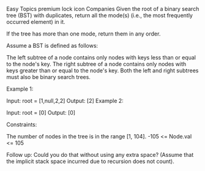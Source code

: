 Easy
Topics
premium lock icon
Companies
Given the root of a binary search tree (BST) with duplicates, return all the mode(s) (i.e., the most frequently occurred element) in it.

If the tree has more than one mode, return them in any order.

Assume a BST is defined as follows:

The left subtree of a node contains only nodes with keys less than or equal to the node's key.
The right subtree of a node contains only nodes with keys greater than or equal to the node's key.
Both the left and right subtrees must also be binary search trees.
 

Example 1:


Input: root = [1,null,2,2]
Output: [2]
Example 2:

Input: root = [0]
Output: [0]
 

Constraints:

The number of nodes in the tree is in the range [1, 104].
-105 <= Node.val <= 105
 

Follow up: Could you do that without using any extra space? (Assume that the implicit stack space incurred due to recursion does not count).